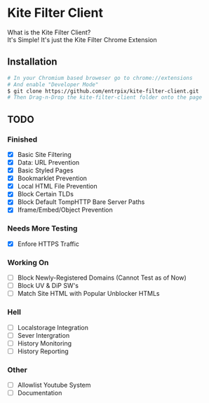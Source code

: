 # Kite Filter Client
What is the Kite Filter Client?\
It's Simple! It's just the Kite Filter Chrome Extension

## Installation
```bash
# In your Chromium based broweser go to chrome://extensions
# And enable "Developer Mode"
$ git clone https://github.com/entrpix/kite-filter-client.git
# Then Drag-n-Drop the kite-filter-client folder onto the page
```

## TODO
### Finished
- [X] Basic Site Filtering
- [X] Data: URL Prevention
- [X] Basic Styled Pages
- [X] Bookmarklet Prevention
- [X] Local HTML File Prevention
- [X] Block Certain TLDs
- [X] Block Default TompHTTP Bare Server Paths
- [X] Iframe/Embed/Object Prevention
### Needs More Testing
- [X] Enfore HTTPS Traffic
### Working On
- [ ] Block Newly-Registered Domains (Cannot Test as of Now)
- [ ] Block UV & DiP SW's
- [ ] Match Site HTML with Popular Unblocker HTMLs
### Hell
- [ ] Localstorage Integration
- [ ] Sever Intergration
- [ ] History Monitoring
- [ ] History Reporting
### Other
- [ ] Allowlist Youtube System
- [ ] Documentation
